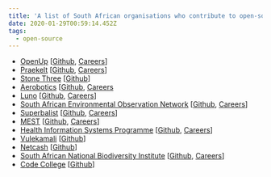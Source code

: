 ```yaml
---
title: 'A list of South African organisations who contribute to open-source [WIP]'
date: 2020-01-29T00:59:14.452Z
tags:
  - open-source
---
```

- [OpenUp](https://openup.org.za) [[Github](https://github.com/openupsa), [Careers](https://openup.org.za/careers.html)]
- [Praekelt](https://www.praekelt.com) [[Github](https://github.com/praekelt), [Careers](mailto:careers@praekelt.com
)]
- [Stone Three](https://www.stonethree.com) [[Github](https://github.com/stonethree)]
- [Aerobotics](https://www.aerobotics.com) [[Github](https://github.com/Aerobotics), [Careers](https://aerobotics.breezy.hr)
- [Luno](https://www.luno.com/) [[Github](https://github.com/luno), [Careers](https://www.luno.com/en/careers)]
- [South African Environmental Observation Network](http://www.saeon.ac.za) [[Github](https://github.com/SAEONData), [Careers](http://www.saeon.ac.za/careers)]
- [Superbalist](https://superbalist.com/) [[Github](https://github.com/Superbalist), [Careers](https://superbalist.com/careers)]
- [MEST](https://meltwater.org) [[Github](https://github.com/mestafrica), [Careers](https://meltwater.org/join-mest/careers/)]
- [Health Information Systems Programme](http://www.hisp.org) [[Github](https://github.com/HISPSA), [Careers](http://www.hisp.org/index.php/hisp-careers/)]
- [Vulekamali](https://vulekamali.gov.za/faq) [[Github](https://github.com/vulekamali)]
- [Netcash](https://netcash.co.za) [[Github](https://github.com/Netcash-ZA)]
- [South African National Biodiversity Institute](https://www.sanbi.org) [[Github](https://github.com/SANBIBiodiversityforLife), [Careers](https://www.sanbi.org/jobs)]
- [Code College](https://codecollege.co.za) [[Github](https://github.com/codecollegeza)]
